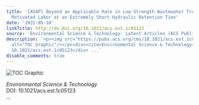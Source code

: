 ```yaml
---
title: '[ASAP] Beyond an Applicable Rate in Low-Strength Wastewater Treatment by Anammox:
  Motivated Labor at an Extremely Short Hydraulic Retention Time'
date: '2022-05-10'
linkTitle: http://dx.doi.org/10.1021/acs.est.1c05123
source: 'Environmental Science & Technology: Latest Articles (ACS Publications)'
description: '<p><img src="https://pubs.acs.org/cms/10.1021/acs.est.1c05123/asset/images/medium/es1c05123_0009.gif"
  alt="TOC Graphic"/></p><div><cite>Environmental Science & Technology</cite></div><div>DOI:
  10.1021/acs.est.1c05123</div> ...'
disable_comments: true
---
```

<p><img src="https://pubs.acs.org/cms/10.1021/acs.est.1c05123/asset/images/medium/es1c05123_0009.gif" alt="TOC Graphic"/></p><div><cite>Environmental Science & Technology</cite></div><div>DOI: 10.1021/acs.est.1c05123</div> ...